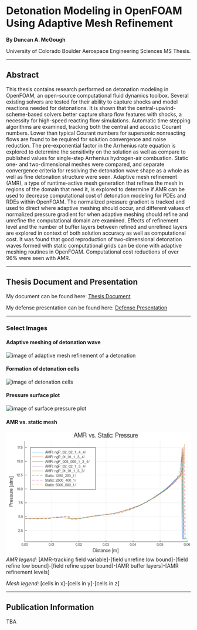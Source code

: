 # Detonation Modeling in OpenFOAM Using Adaptive Mesh Refinement
**By Duncan A. McGough**

University of Colorado Boulder Aerospace Engineering Sciences MS Thesis. 

--- 
## Abstract

This thesis contains research performed on detonation modeling in OpenFOAM, an open-source computational fluid dynamics toolbox. Several existing solvers are tested for their ability to capture shocks and model reactions needed for detonations. It is shown that the central-upwind-scheme-based solvers better capture sharp flow features with shocks, a necessity for high-speed reacting flow simulations. Automatic time stepping algorithms are examined, tracking both the central and acoustic Courant numbers. Lower than typical Courant numbers for supersonic nonreacting flows are found to be required for solution convergence and noise reduction. The  pre-exponential factor in the Arrhenius rate equation is explored to determine the sensitivity on the solution as well as compare to published values for single-step Arrhenius hydrogen-air combustion. Static one- and two-dimensional meshes were compared, and separate convergence criteria for resolving the detonation wave shape as a whole as well as fine detonation structure were seen. Adaptive mesh refinement (AMR), a type of runtime-active mesh generation that refines the mesh in regions of the domain that need it, is explored to determine if AMR can be used to decrease computational cost of detonation modeling for PDEs and RDEs within OpenFOAM. The normalized pressure gradient is tracked and used to direct where adaptive meshing should occur, and different values of normalized pressure gradient for when adaptive meshing should refine and unrefine the computational domain are examined. Effects of refinement level and the number of buffer layers between refined and unrefined layers are explored in context of both solution accuracy as well as computational cost. It was found that good reproduction of two-dimensional detonation waves formed with static computational grids can be done with adaptive meshing routines in OpenFOAM. Computational cost reductions of over 96% were seen with AMR.

---
## Thesis Document and Presentation

My document can be found here: [Thesis Document](./doc/McGoughThesis.pdf)

My defense presentation can be found here: [Defense Presentation](./doc/presentation/McGoughPresentation.pdf)

---
### Select Images

#### Adaptive meshing of detonation wave
![image of adaptive mesh refinement of a detonation](./doc/figs/amr_cells.png)

#### Formation of detonation cells
![image of detonation cells](./doc/figs/detcells.png)

#### Pressure surface plot
![image of surface pressure plot](./doc/figs/example_results/p.png)

#### AMR vs. static mesh 
![image of AMR compared to static mesh](./doc/figs/amrfigs/amrcompare/p.png)
*AMR legend:* [AMR-tracking field variable]-[field unrefine low bound]-[field refine low bound]-[field refine upper bound]-[AMR buffer layers]-[AMR refinement levels]

*Mesh legend:* [cells in x]-[cells in y]-[cells in z]

---

## Publication Information

TBA